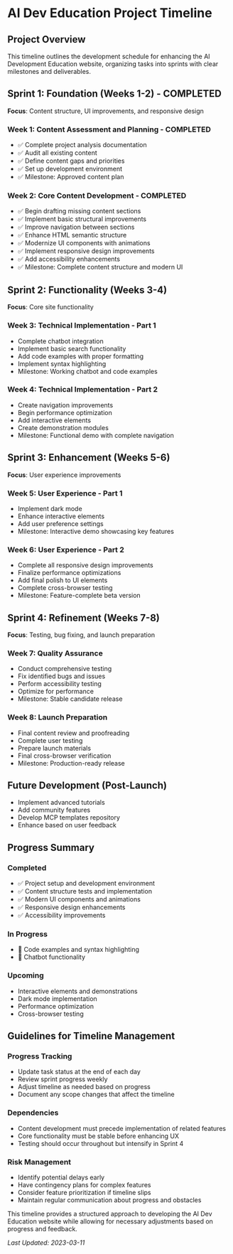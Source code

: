 # AI Dev Education Project Timeline

## Project Overview
This timeline outlines the development schedule for enhancing the AI Development Education website, organizing tasks into sprints with clear milestones and deliverables.

## Sprint 1: Foundation (Weeks 1-2) - COMPLETED
**Focus**: Content structure, UI improvements, and responsive design

### Week 1: Content Assessment and Planning - COMPLETED
- ✅ Complete project analysis documentation
- ✅ Audit all existing content
- ✅ Define content gaps and priorities
- ✅ Set up development environment
- ✅ Milestone: Approved content plan

### Week 2: Core Content Development - COMPLETED
- ✅ Begin drafting missing content sections
- ✅ Implement basic structural improvements
- ✅ Improve navigation between sections
- ✅ Enhance HTML semantic structure
- ✅ Modernize UI components with animations
- ✅ Implement responsive design improvements
- ✅ Add accessibility enhancements
- ✅ Milestone: Complete content structure and modern UI

## Sprint 2: Functionality (Weeks 3-4)
**Focus**: Core site functionality

### Week 3: Technical Implementation - Part 1
- Complete chatbot integration
- Implement basic search functionality
- Add code examples with proper formatting
- Implement syntax highlighting
- Milestone: Working chatbot and code examples

### Week 4: Technical Implementation - Part 2
- Create navigation improvements
- Begin performance optimization
- Add interactive elements
- Create demonstration modules
- Milestone: Functional demo with complete navigation

## Sprint 3: Enhancement (Weeks 5-6)
**Focus**: User experience improvements

### Week 5: User Experience - Part 1
- Implement dark mode
- Enhance interactive elements
- Add user preference settings
- Milestone: Interactive demo showcasing key features

### Week 6: User Experience - Part 2
- Complete all responsive design improvements
- Finalize performance optimizations
- Add final polish to UI elements
- Complete cross-browser testing
- Milestone: Feature-complete beta version

## Sprint 4: Refinement (Weeks 7-8)
**Focus**: Testing, bug fixing, and launch preparation

### Week 7: Quality Assurance
- Conduct comprehensive testing
- Fix identified bugs and issues
- Perform accessibility testing
- Optimize for performance
- Milestone: Stable candidate release

### Week 8: Launch Preparation
- Final content review and proofreading
- Complete user testing
- Prepare launch materials
- Final cross-browser verification
- Milestone: Production-ready release

## Future Development (Post-Launch)
- Implement advanced tutorials
- Add community features
- Develop MCP templates repository
- Enhance based on user feedback

## Progress Summary

### Completed
- ✅ Project setup and development environment
- ✅ Content structure tests and implementation
- ✅ Modern UI components and animations
- ✅ Responsive design enhancements
- ✅ Accessibility improvements

### In Progress
- 🚧 Code examples and syntax highlighting
- 🚧 Chatbot functionality

### Upcoming
- Interactive elements and demonstrations
- Dark mode implementation
- Performance optimization
- Cross-browser testing

## Guidelines for Timeline Management

### Progress Tracking
- Update task status at the end of each day
- Review sprint progress weekly
- Adjust timeline as needed based on progress
- Document any scope changes that affect the timeline

### Dependencies
- Content development must precede implementation of related features
- Core functionality must be stable before enhancing UX
- Testing should occur throughout but intensify in Sprint 4

### Risk Management
- Identify potential delays early
- Have contingency plans for complex features
- Consider feature prioritization if timeline slips
- Maintain regular communication about progress and obstacles

This timeline provides a structured approach to developing the AI Dev Education website while allowing for necessary adjustments based on progress and feedback.

_Last Updated: 2023-03-11_ 